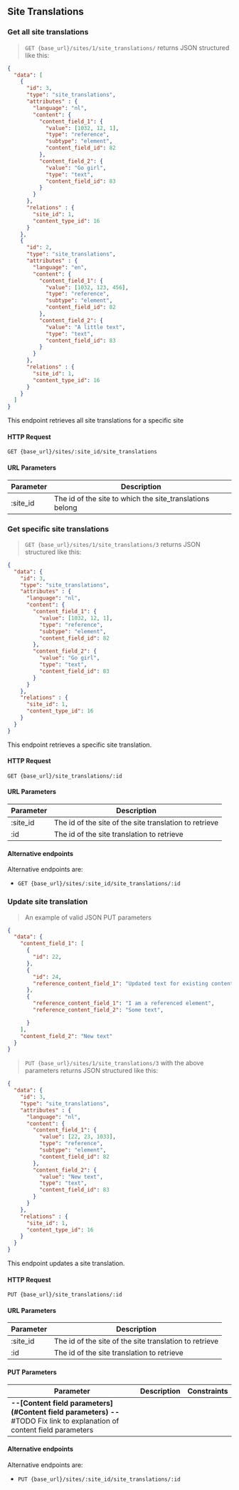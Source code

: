## Site Translations

### Get all site translations

> `GET {base_url}/sites/1/site_translations/` returns JSON structured like this:

```json
{
  "data": [
    {
      "id": 3,
      "type": "site_translations",
      "attributes" : {
        "language": "nl",
        "content": {
          "content_field_1": {
            "value": [1032, 12, 1],
            "type": "reference",
            "subtype": "element",
            "content_field_id": 82
          },
          "content_field_2": {
            "value": "Go girl",
            "type": "text",
            "content_field_id": 83
          }
        }
      },
      "relations" : {
        "site_id": 1,
        "content_type_id": 16
      }
    },
    {
      "id": 2,
      "type": "site_translations",
      "attributes" : {
        "language": "en",
        "content": {
          "content_field_1": {
            "value": [1032, 123, 456],
            "type": "reference",
            "subtype": "element",
            "content_field_id": 82
          },
          "content_field_2": {
            "value": "A little text",
            "type": "text",
            "content_field_id": 83
          }
        }
      },
      "relations" : {
        "site_id": 1,
        "content_type_id": 16
      }
    }
  ]
}
```

This endpoint retrieves all site translations for a specific site

#### HTTP Request

`GET {base_url}/sites/:site_id/site_translations`

#### URL Parameters

Parameter | Description
--------- | -----------
:site_id | The id of the site to which the site_translations belong


### Get specific site translations

> `GET {base_url}/sites/1/site_translations/3` returns JSON structured like this:

```json
{
  "data": {
    "id": 3,
    "type": "site_translations",
    "attributes" : {
      "language": "nl",
      "content": {
        "content_field_1": {
          "value": [1032, 12, 1],
          "type": "reference",
          "subtype": "element",
          "content_field_id": 82
        },
        "content_field_2": {
          "value": "Go girl",
          "type": "text",
          "content_field_id": 83
        }
      }
    },
    "relations" : {
      "site_id": 1,
      "content_type_id": 16
    }
  }
}
```

This endpoint retrieves a specific site translation.

#### HTTP Request

`GET {base_url}/site_translations/:id`

#### URL Parameters

Parameter | Description
--------- | -----------
:site_id | The id of the site of the site translation to retrieve
:id | The id of the site translation to retrieve

#### Alternative endpoints

Alternative endpoints are:

* `GET {base_url}/sites/:site_id/site_translations/:id`

### Update site translation

> An example of valid JSON PUT parameters

```json
{
  "data": {    
    "content_field_1": [
      {
        "id": 22,
      },
      {
        "id": 24,
        "reference_content_field_1": "Updated text for existing content_reference"
      },
      {
        "reference_content_field_1": "I am a referenced element",
        "reference_content_field_2": "Some text",

      }
    ],
    "content_field_2": "New text"
  }
}
```

> `PUT {base_url}/sites/1/site_translations/3` with the above parameters returns JSON structured like this:

```json
{
  "data": {
    "id": 3,
    "type": "site_translations",
    "attributes" : {
      "language": "nl",
      "content": {
        "content_field_1": {
          "value": [22, 23, 1033],
          "type": "reference",
          "subtype": "element",
          "content_field_id": 82
        },
        "content_field_2": {
          "value": "New text",
          "type": "text",
          "content_field_id": 83
        }
      }
    },
    "relations" : {
      "site_id": 1,
      "content_type_id": 16
    }
  }
}
```

This endpoint updates a site translation.

#### HTTP Request

`PUT {base_url}/site_translations/:id`

#### URL Parameters

Parameter | Description
--------- | -----------
:site_id | The id of the site of the site translation to retrieve
:id | The id of the site translation to retrieve

#### PUT Parameters

Parameter | Description | Constraints
--------- | ----------- | -----------
 | **--[Content field parameters](#Content field parameters) --**#TODO Fix link to explanation of content field parameters|

#### Alternative endpoints

Alternative endpoints are:

* `PUT {base_url}/sites/:site_id/site_translations/:id`
